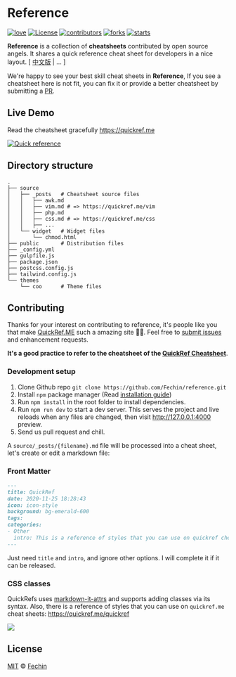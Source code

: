 # Reference

[![love](https://badgen.net/badge/make%20with/love/pink)](#)
[![License](https://badgen.net/badge/license/MIT/blue)](https://github.com/Fechin/reference/blob/main/LICENSE)
[![contributors](https://badgen.net/github/contributors/Fechin/reference)](https://github.com/Fechin/reference/graphs/contributors)
[![forks](https://badgen.net/github/forks/Fechin/reference)](https://github.com/Fechin/reference/network/members)
[![starts](https://badgen.net/github/stars/Fechin/reference)](#)



**Reference** is a collection of **cheatsheets** contributed by open source angels. It shares a quick reference cheat sheet for developers in a nice layout. \[ [中文版](https://github.com/jaywcjlove/reference) | ... \]

We're happy to see your best skill cheat sheets in **Reference**, If you see a cheatsheet here is not fit, you can fix it or provide a better cheatsheet by submitting a [PR](#contributing).


## Live Demo
Read the cheatsheet gracefully https://quickref.me

[![Quick reference](https://quickref.me/assets/image/preview.png)](https://quickref.me/)



## Directory structure
```
.
├── source
│   ├── _posts   # Cheatsheet source files
│   │   ├── awk.md
│   │   ├── vim.md # => https://quickref.me/vim
│   │   ├── php.md
│   │   ├── css.md # => https://quickref.me/css
│   │   ├── ...
│   └── widget   # Widget files
│       └── chmod.html
├── public       # Distribution files
├── _config.yml
├── gulpfile.js
├── package.json
├── postcss.config.js
├── tailwind.config.js
└── themes
    └── coo      # Theme files
```

## Contributing

Thanks for your interest on contributing to reference, it's people like you that make [QuickRef.ME](https://quickref.me) such a amazing site 🎉🎉. Feel free to [submit issues](https://github.com/Fechin/reference/issues/new?assignee=Fechin) and enhancement requests.

**It's a good practice to refer to the cheatsheet of the [QuickRef Cheatsheet](https://quickref.me/quickref)**.


### Development setup

1. Clone Github repo `git clone https://github.com/Fechin/reference.git`
2. Install `npm` package manager (Read [installation guide](https://docs.npmjs.com/downloading-and-installing-node-js-and-npm))
3. Run `npm install` in the root folder to install dependencies.
4. Run `npm run dev` to start a dev server. This serves the project and live reloads when any files are changed, then visit http://127.0.0.1:4000 preview.
5. Send us pull request and chill.

A `source/_posts/{filename}.md` file will be processed into a cheat sheet, let's create or edit a markdown file:

### Front Matter
```markdown
---
title: QuickRef
date: 2020-11-25 18:28:43
icon: icon-style
background: bg-emerald-600
tags:
categories:
- Other
  intro: This is a reference of styles that you can use on quickref cheatsheets!
---
```
Just need `title` and `intro`, and ignore other options. I will complete it if it can be released.

### CSS classes
QuickRefs uses [markdown-it-attrs](https://github.com/arve0/markdown-it-attrs) and supports adding classes via its syntax. Also, there is a reference of styles that you can use on `quickref.me` cheat sheets:  https://quickref.me/quickref


<a href="https://github.com/Fechin/reference/graphs/contributors">
  <img src="https://contrib.rocks/image?repo=Fechin/reference" />
</a>



## License
[MIT](https://github.com/Fechin/reference/blob/main/LICENSE) © [Fechin](https://github.com/Fechin)

